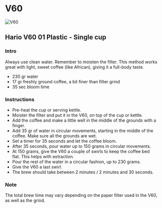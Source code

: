 # V60

![V60](https://rawcdn.githack.com/andmos/Coffee/27bfd82a30bdab2cde494e57d30e9cf4745d6de0/img/V60.svg)

## Hario V60 01 Plastic - Single cup

### Intro

Always use clean water. Remember to moisten the filter. This method works great with light, sweet coffee (like African), giving it a full-body taste.

* 230 gr water
* 17 gr freshly ground coffee, a bit finer than filter grind
* 35 sec bloom time

### Instructions

* Pre-heat the cup or serving kettle.
* Moister the filter and put it in the V60, on top of the cup or kettle.
* Add the coffee and make a little well in the middle of the grounds with a finger.
* Add 35 gr of water in circular movements, starting in the middle of the coffee. Make sure all the grounds are wet.
* Set a timer for 35 seconds and let the coffee bloom.
* After 35 seconds, pour water up to 150 grams in circular movements.
* At 150 grams, give the V60 a couple of swirls to keep the coffee bed flat. This helps with extraction.
* Pour the rest of the water in a circular fashion, up to 230 grams.
* Give the V60 a last swirl.
* The brew should take between 2 minutes / 2 minutes and 30 seconds.

### Note

The total brew time may vary depending on the paper filter used in the V60, as well as the grind.

